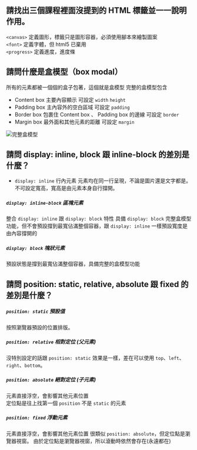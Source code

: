 ## 請找出三個課程裡面沒提到的 HTML 標籤並一一說明作用。
`<canvas>` 定義圖形，標籤只是圖形容器，必須使用腳本來繪製圖案   
`<font>`	 定義字體，但 html5 已棄用   
`<progress>` 定義進度，進度條


## 請問什麼是盒模型（box modal）
所有的元素都被一個個的盒子包著，這個就是盒模型
完整的盒模型包含
- Content box 主要內容顯示 
可設定 `width` `height`
- Padding box 主內容外的空白區域 
可設定 `padding` 
- Border box 包裹住 Content box 、 Padding box 的邊線
可設定 `border`
- Margin box 最外面和其他元素的距離
可設定 `margin`

![完整盒模型](https://mdn.mozillademos.org/files/16558/box-model.png)


## 請問 display: inline, block 跟 inline-block 的差別是什麼？

- `display: inline` 行內元素 
元素均在同一行呈現，不論是圖片還是文字都是。不可設定寬高，寬高是由元素本身自行撐開。

##### `display: inline-block` 區塊元素
整合 `display: inline` 跟 `display: block` 特性
具備 `display: block` 完整盒模型功能，但不會預設撐到最寬佔滿整個容器，跟 `display: inline` 一樣預設寬度是由內容撐開的

##### `display: block` 塊狀元素
預設狀態是撐到最寬佔滿整個容器，具備完整的盒模型功能


## 請問 position: static, relative, absolute 跟 fixed 的差別是什麼？

##### `position: static` 預設值
按照瀏覽器預設的位置排版。  

##### `position: relative` 相對定位 (父元素)
沒特別設定的話跟 `position: static` 效果是一樣，差在可以使用 `top`、`left`、`right`、`bottom`。


##### `position: absolute` 絕對定位 (子元素)
元素直接浮空，會影響其他元素位置  
定位點是往上找第一個 `position` 不是 `static` 的元素


##### `position: fixed` 浮動元素
元素直接浮空，會影響其他元素位置
很類似 `position: absolute`，但定位點是瀏覽器視窗。
由於定位點是瀏覽器視窗，所以滾動時依然會存在(永遠都在)

